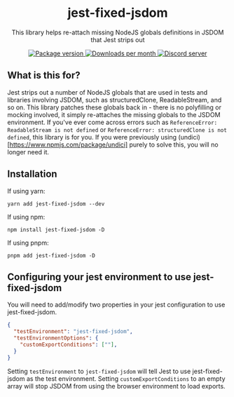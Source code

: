 <h1 align="center">jest-fixed-jsdom</h1>
<p align="center">This library helps re-attach missing NodeJS globals definitions in JSDOM that Jest strips out</p>

<p align="center">
  <a href="https://www.npmjs.com/package/jest-fixed-jsdom" target="_blank">
    <img src="https://img.shields.io/npm/v/jest-fixed-jsdom.svg?style=for-the-badge&label=Latest&color=black" alt="Package version" />
  </a>
  <a href="https://www.npmjs.com/package/jest-fixed-jsdom" target="_blank">
    <img src="https://img.shields.io/npm/dm/jest-fixed-jsdom?style=for-the-badge&color=black" alt="Downloads per month" />
  </a>
   <a href="https://kettanaito.com/discord" target="_blank">
    <img src="https://img.shields.io/badge/chat-online-green?style=for-the-badge&color=black" alt="Discord server" />
  </a>
</p>

## What is this for?

Jest strips out a number of NodeJS globals that are used in tests and libraries involving JSDOM, such as structuredClone, ReadableStream, and so on. This library patches these globals back in - there is no polyfilling or mocking involved, it simply re-attaches the missing globals to the JSDOM environment. If you've ever come across errors such as `ReferenceError: ReadableStream is not defined` or `ReferenceError: structuredClone is not defined`, this library is for you. If you were previously using (undici)[https://www.npmjs.com/package/undici] purely to solve this, you will no longer need it. 

## Installation

If using yarn:

`yarn add jest-fixed-jsdom --dev`


If using npm:

`npm install jest-fixed-jsdom -D`

If using pnpm:

`pnpm add jest-fixed-jsdom -D`

## Configuring your jest environment to use jest-fixed-jsdom

You will need to add/modify two properties in your jest configuration to use jest-fixed-jsdom. 

```json
{
  "testEnvironment": "jest-fixed-jsdom",
  "testEnvironmentOptions": {
    "customExportConditions": [""],
  }
}
```

Setting `testEnvironment` to `jest-fixed-jsdom` will tell Jest to use jest-fixed-jsdom as the test environment. Setting `customExportConditions` to an empty array will stop JSDOM from using the browser environment to load exports.

